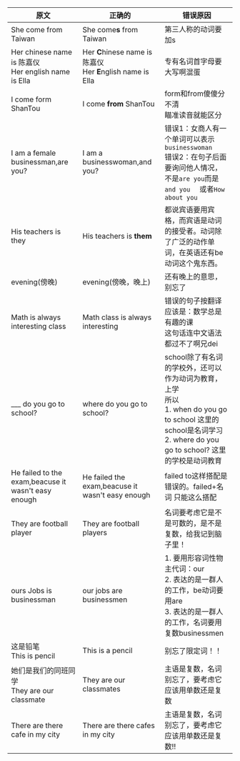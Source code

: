 | 原文                                                      | 正确的                                                       | 错误原因                                                     |
| --------------------------------------------------------- | ------------------------------------------------------------ | ------------------------------------------------------------ |
| She come from Taiwan                                      | She come**s** from Taiwan                                    | 第三人称的动词要加s                                          |
| Her chinese name  is 陈嘉仪<br />Her english name is Ella | Her **C**hinese name  is 陈嘉仪<br />Her **E**nglish name is Ella | 专有名词首字母要大写啊混蛋                                   |
| I come form ShanTou                                       | I come **from** ShanTou                                      | form和from傻傻分不清<br />瞄准读音就能区分                   |
| I am a female businessman,are you?                        | I am a businesswoman,and you?                                | 错误1：女商人有一个单词可以表示`businesswoman`<br />错误2：在句子后面要询问他人情况，不是`are you`而是`and you  `  或者`How about you` |
| His teachers is they                                      | His teachers is **them**                                     | 都说宾语要用宾格，而宾语是动词的接受者。动词除了广泛的动作单词，在英语还有be动词这个鬼东西。 |
| evening(傍晚)                                             | evening(傍晚，晚上)                                          | 还有晚上的意思，别忘了                                       |
| Math is always interesting class                          | Math class is always interesting                             | 错误的句子按翻译应该是：数学总是有趣的课<br />这句话连中文语法都过不了啊兄dei |
| ___ do you go to school?                                  | where do you go to school?                                   | school除了有名词的学校外，还可以作为动词为教育，上学<br />所以<br />1. when do you go to school  这里的school是名词学习<br />2. where do you go to school? 这里的学校是动词教育 |
| He failed to the exam,beacuse it wasn't easy enough       | He failed the exam,beacuse it wasn't easy enough             | failed to这样搭配是错误的。failed+名词 只能这么搭配          |
| They are football player                                  | They are football players                                    | 名词要考虑它是不是可数的，是不是复数，给我记到脑子里！       |
| ours Jobs is businessman                                  | our jobs are businessmen                                     | 1. 要用形容词性物主代词：our<br />2. 表达的是一群人的工作，be动词要用are<br />3. 表达的是一群人的工作，名词要用复数businessmen |
| 这是铅笔<br />This is pencil                              | This is a pencil                                             | 别忘了限定词！！                                             |
| 她们是我们的同班同学<br />They are our classmate          | They are our classmates                                      | 主语是复数，名词别忘了，要考虑它应该用单数还是复数           |
| There are there cafe in my city                           | There are there cafes in my city                             | 主语是复数，名词别忘了，要考虑它应该用单数还是复数!!         |
